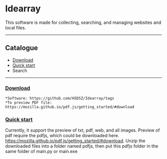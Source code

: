 # **Idearray**
This software is made for collecting, searching, and managing websites and local files.
****
## Catalogue
* [Download](#download)
* [Quick start](#quickstart)
* Search

****
### [Download](#download)
    *Software: https://github.com/HSDSZ/Idearray/tags
    *To preview PDF file:  https://mozilla.github.io/pdf.js/getting_started/#download
### [Quick start](#quickstart)
Currently, it support the preview of txt, pdf, web, and all images.
Preview of pdf require the pdfjs, which could be downloaded here. https://mozilla.github.io/pdf.js/getting_started/#download. Unzip the downloaded files into a folder named pdfjs, then put this pdfjs folder in the same folder of main.py or main.exe
